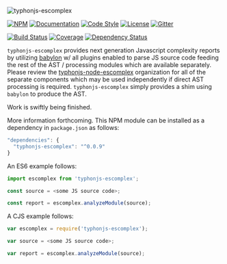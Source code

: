 ![typhonjs-escomplex](https://i.imgur.com/XBZF3h9.png)

[![NPM](https://img.shields.io/npm/v/typhonjs-escomplex.svg?label=npm)](https://www.npmjs.com/package/typhonjs-escomplex)
[![Documentation](http://docs.typhonjs.io/typhonjs-node-escomplex/typhonjs-escomplex/badge.svg)](http://docs.typhonjs.io/typhonjs-node-escomplex/typhonjs-escomplex/)
[![Code Style](https://img.shields.io/badge/code%20style-allman-yellowgreen.svg?style=flat)](https://en.wikipedia.org/wiki/Indent_style#Allman_style)
[![License](https://img.shields.io/badge/license-MPLv2-yellowgreen.svg?style=flat)](https://github.com/typhonjs-node-escomplex/typhonjs-escomplex/blob/master/LICENSE)
[![Gitter](https://img.shields.io/gitter/room/typhonjs/TyphonJS.svg)](https://gitter.im/typhonjs/TyphonJS)

[![Build Status](https://travis-ci.org/typhonjs-node-escomplex/typhonjs-escomplex.svg?branch=master)](https://travis-ci.org/typhonjs-node-escomplex/typhonjs-escomplex)
[![Coverage](https://img.shields.io/codecov/c/github/typhonjs-node-escomplex/typhonjs-escomplex.svg)](https://codecov.io/github/typhonjs-node-escomplex/typhonjs-escomplex)
[![Dependency Status](https://www.versioneye.com/user/projects/575dc05d7757a0003bd4c2a3/badge.svg?style=flat)](https://www.versioneye.com/user/projects/575dc05d7757a0003bd4c2a3)

`typhonjs-escomplex` provides next generation Javascript complexity reports by utilizing [babylon](https://github.com/babel/babylon) w/ all plugins enabled to parse JS source code feeding the rest of the AST / processing modules which are available separately. Please review the [typhonjs-node-escomplex](https://github.com/typhonjs-node-escomplex) organization for all of the separate components which may be used independently if direct AST processing is required. `typhonjs-escomplex` simply provides a shim using `babylon` to produce the AST.

Work is swiftly being finished.

More information forthcoming. This NPM module can be installed as a dependency in `package.json` as follows:
```js
"dependencies": {
  "typhonjs-escomplex": "^0.0.9"
}
```


An ES6 example follows:
```js
import escomplex from 'typhonjs-escomplex';

const source = <some JS source code>;

const report = escomplex.analyzeModule(source);
```


A CJS example follows:
```js
var escomplex = require('typhonjs-escomplex');

var source = <some JS source code>;

var report = escomplex.analyzeModule(source);
```

